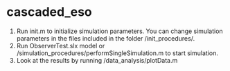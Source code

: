 # cascaded_eso

1. Run init.m to initialize simulation parameters. You can change simulation parameters in the files included in the folder /init_procedures/.
2. Run ObserverTest.slx model or /simulation_procedures/performSingleSimulation.m to start simulation. 
3. Look at the results by running /data_analysis/plotData.m

